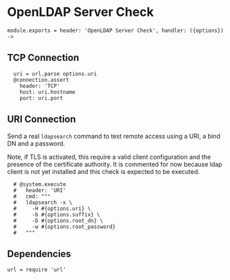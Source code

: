 
#  OpenLDAP Server Check

    module.exports = header: 'OpenLDAP Server Check', handler: ({options}) ->

## TCP Connection

      uri = url.parse options.uri 
      @connection.assert
        header: 'TCP'
        host: uri.hostname
        port: uri.port

## URI Connection

Send a real `ldapsearch` command to test remote access using a URI, a bind DN
and a password.

Note, if TLS is activated, this require a valid client configuration and the 
presence of the certificate authority. It is commented for now because ldap 
client is not yet installed and this check is expected to be executed.

      # @system.execute
      #   header: 'URI'
      #   cmd: """
      #   ldapsearch -x \
      #     -H #{options.uri} \
      #     -b #{options.suffix} \
      #     -D #{options.root_dn} \
      #     -w #{options.root_password}
      #   """

## Dependencies

    url = require 'url'
